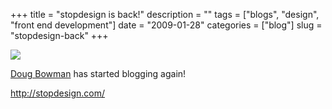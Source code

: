 +++
title = "stopdesign is back!"
description = ""
tags = ["blogs", "design", "front end development"]
date = "2009-01-28"
categories = ["blog"]
slug = "stopdesign-back"
+++



  <div class="notebook-screenshot"><a href="http://stopdesign.com/"><img src="http://media.konigi.com/bluga/wt4980638619ae6.jpg"/></a></div><p><a href="http://stopdesign.com/">Doug Bowman</a> has started blogging again! </p>
    
  <a href="http://stopdesign.com/">http://stopdesign.com/</a>
